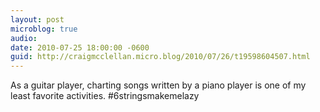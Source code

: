 ```yaml
---
layout: post
microblog: true
audio: 
date: 2010-07-25 18:00:00 -0600
guid: http://craigmcclellan.micro.blog/2010/07/26/t19598604507.html
---
```

As a guitar player, charting songs written by a piano player is one of my least favorite activities. #6stringsmakemelazy
